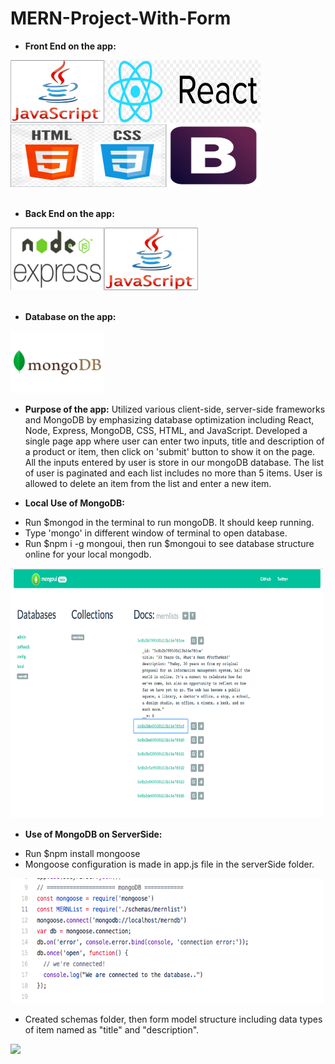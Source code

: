 # MERN-Project-With-Form
* **Front End on the app:**
<div><img src="js.png" height="100px" width="150px"><img src="react.png" height="100px" width="250px"><img src="htmlcss.png" height="100px" width="250px"><img src="bootstrap.png" height="100px" width="150px"></div><br />

* **Back End on the app:**
<div><img src="nodeexpress.png" height="100px" width="150px"><img src="js.png" height="100px" width="150px"></div><br />

* **Database on the app:**
<img src="mongo.png" height="100px" width="150px">

* **Purpose of the app:** 
 Utilized various client-side, server-side frameworks and MongoDB by emphasizing database optimization including React, Node,  Express, MongoDB, CSS, HTML, and JavaScript.
 Developed a single page app where user can enter two inputs, title and description of a product or item, then click on 'submit' button to show it on the page. All the inputs entered by user is store in our mongoDB database. The list of user is paginated and each list includes no more than 5 items. User is allowed to delete an item from the list and enter a new item. 

* **Local Use of MongoDB:** 
- Run $mongod in the terminal to run mongoDB. It should keep running.
- Type 'mongo' in different window of terminal to open database.
- Run $npm i -g mongoui, then run $mongoui to see database structure online for your local mongodb.

<img src="mongoui.png" height="400px" width="500px">

* **Use of MongoDB on ServerSide:** 
- Run $npm install mongoose
- Mongoose configuration is made in app.js file in the serverSide folder.

<img src="mongoose.png" height="200px" width="500px">

- Created schemas folder, then form model structure including data types of item named as "title" and "description".

![](MERN-ADD/DELETE.gif)
